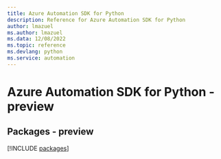 ```yaml
---
title: Azure Automation SDK for Python
description: Reference for Azure Automation SDK for Python
author: lmazuel
ms.author: lmazuel
ms.data: 12/08/2022
ms.topic: reference
ms.devlang: python
ms.service: automation
---
```

# Azure Automation SDK for Python - preview
## Packages - preview
[!INCLUDE [packages](automation-index.md)]